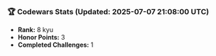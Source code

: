 ### 🏆 Codewars Stats (Updated: 2025-07-07 21:08:00 UTC)

- **Rank:** 8 kyu
- **Honor Points:** 3
- **Completed Challenges:** 1
